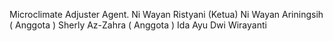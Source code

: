 Microclimate Adjuster Agent.
Ni Wayan Ristyani (Ketua)
Ni Wayan Ariningsih ( Anggota )
Sherly Az-Zahra ( Anggota )
Ida Ayu Dwi Wirayanti
